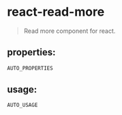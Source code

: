 # react-read-more
> Read more component for react.


## properties:
```javascript
AUTO_PROPERTIES
```

## usage:
```jsx
AUTO_USAGE
```
